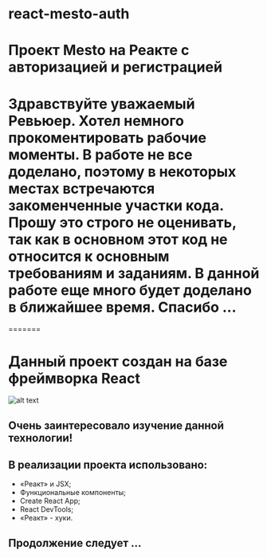 
# react-mesto-auth
Проект Mesto на Реакте с авторизацией и регистрацией
=======
# Здравствуйте уважаемый Ревьюер. Хотел немного прокоментировать рабочие моменты. В работе не все доделано, поэтому в некоторых местах встречаются закоменченные участки кода. Прошу это строго не оценивать, так как в основном этот код не относится к основным требованиям и заданиям. В данной работе еще много будет доделано в ближайшее время. Спасибо ...
=======

# Данный проект создан на базе фреймворка React

![alt text](https://codeworksbd.com/wp-content/uploads/2019/11/ReactJS.png)

## Очень заинтересовало изучение данной технологии! 

## В реализации проекта использовано:
* «Реакт» и JSX;
* Функциональные компоненты;
* Create React App;
* React DevTools;
*  «Реакт» - хуки.

## Продолжение следует ...
